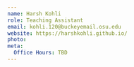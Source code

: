 ```yaml
---
name: Harsh Kohli 
role: Teaching Assistant
email: kohli.120@buckeyemail.osu.edu
website: https://harshkohli.github.io/
photo: 
meta:
  Office Hours: TBD 
---
```


<!-- [Schedule an appointment](#){: .btn .btn-outline } -->
